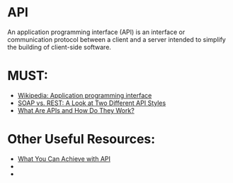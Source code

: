# API
An application programming interface (API) is an interface or communication protocol between a client and a server intended to simplify the building of client-side software.

# MUST:
<ul>
  <li><a href="https://en.wikipedia.org/wiki/Application_programming_interface">Wikipedia: Application programming interface</a></li>
  <li><a href="https://www.evernote.com/shard/s386/u/0/sh/414fe5d6-c771-4d7d-a0ec-d15fd01ca178/ebcdfc6d13c0142806394db7c6f56e6f">SOAP vs. REST: A Look at Two Different API Styles</a></li>
  <li><a href="https://www.programmableweb.com/api-university/what-are-apis-and-how-do-they-work">What Are APIs and How Do They Work?</a></li>
</ul>

# Other Useful Resources:
<ul>
  <li><a href="https://ifttt.com/discover">What You Can Achieve with API</a></li>
  <li><a href=""> </a></li>
  <li><a href=""> </a></li>
</ul
